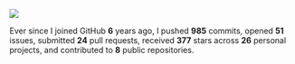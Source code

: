 ![](https://github.com/beucismis/beucismis/assets/40023234/e092789a-a89c-4c8c-baa8-2ddbe8ce9548)

Ever since I joined GitHub **6** years ago, I pushed **985** commits, opened **51** issues, submitted **24** pull requests, received **377** stars across **26** personal projects, and contributed to **8** public repositories.
